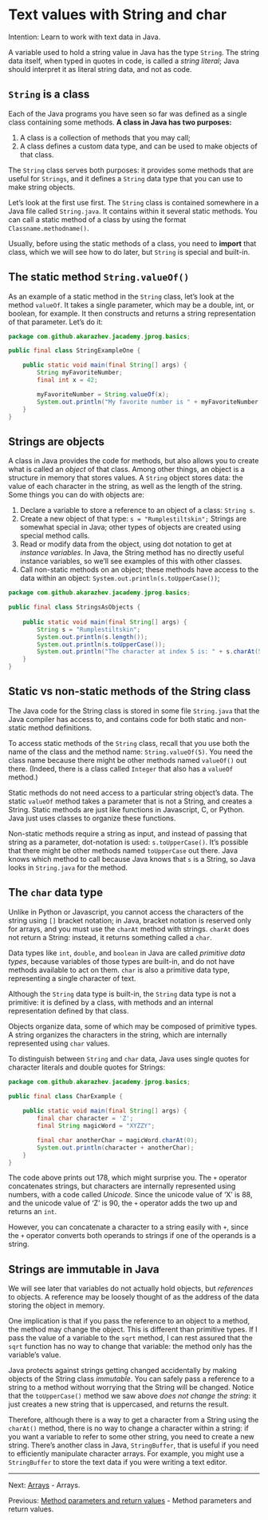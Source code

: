 # Text values with String and char

Intention: Learn to work with text data in Java.

A variable used to hold a string value in Java has the type `String`. The string data itself, 
when typed in quotes in code, is called a <i>string literal</i>; Java should interpret it as literal string data, 
and not as code.

## `String` is a class

Each of the Java programs you have seen so far was defined as a single class containing some methods. 
<b>A class in Java has two purposes:</b>

1. A class is a collection of methods that you may call;
2. A class defines a custom data type, and can be used to make objects of that class.

The `String` class serves both purposes: it provides some methods that are useful for `Strings`, 
and it defines a `String` data type that you can use to make string objects.

Let’s look at the first use first. The `String` class is contained somewhere in a Java file called `String.java`. 
It contains within it several static methods. You can call a static method of a class by using the format 
`Classname.methodname()`.

Usually, before using the static methods of a class, you need to <b>import</b> that class, which we will see how to 
do later, but `String` is special and built-in.

## The static method `String.valueOf()`

As an example of a static method in the `String` class, let’s look at the method `valueOf`. It takes a single parameter, 
which may be a double, int, or boolean, for example. It then constructs and returns a string representation of 
that parameter. Let’s do it:

```java
package com.github.akarazhev.jacademy.jprog.basics;

public final class StringExampleOne {

    public static void main(final String[] args) {
        String myFavoriteNumber;
        final int x = 42;

        myFavoriteNumber = String.valueOf(x);
        System.out.println("My favorite number is " + myFavoriteNumber + ".");
    }
}
```

## Strings are objects

A class in Java provides the code for methods, but also allows you to create what is called an <i>object</i> of that class. 
Among other things, an object is a structure in memory that stores values. A `String` object stores data: the value of 
each character in the string, as well as the length of the string. Some things you can do with objects are:

1. Declare a variable to store a reference to an object of a class: `String s`.
2. Create a new object of that type: `s = "Rumplestiltskin";` Strings are somewhat special in Java; other types of 
   objects are created using special method calls.
3. Read or modify data from the object, using dot notation to get at <i>instance variables</i>. In Java, 
   the String method has no directly useful instance variables, so we’ll see examples of this with other classes.
4. Call non-static methods on an object; these methods have access to the data within an object: 
   `System.out.println(s.toUpperCase())`;

```java
package com.github.akarazhev.jacademy.jprog.basics;

public final class StringsAsObjects {
    
    public static void main(final String[] args) {
        String s = "Rumplestiltskin";
        System.out.println(s.length());
        System.out.println(s.toUpperCase());
        System.out.println("The character at index 5 is: " + s.charAt(5));
    }
}
```

## Static vs non-static methods of the String class

The Java code for the String class is stored in some file `String.java` that the Java compiler has access to, 
and contains code for both static and non-static method definitions.

To access static methods of the `String` class, recall that you use both the name of the class and the method name: 
`String.valueOf(5)`. You need the class name because there might be other methods named `valueOf()` out there. 
(Indeed, there is a class called `Integer` that also has a `valueOf` method.)

Static methods do not need access to a particular string object’s data. The static `valueOf` method takes a parameter 
that is not a String, and creates a String. Static methods are just like functions in Javascript, C, or Python. 
Java just uses classes to organize these functions.

Non-static methods require a string as input, and instead of passing that string as a parameter, dot-notation is used: 
`s.toUpperCase()`. It’s possible that there might be other methods named `toUpperCase` out there. 
Java knows which method to call because Java knows that `s` is a String, so Java looks in `String.java` for the method.

## The `char` data type

Unlike in Python or Javascript, you cannot access the characters of the string using `[]` bracket notation; in Java, 
bracket notation is reserved only for arrays, and you must use the `charAt` method with strings. `charAt` does not return 
a String: instead, it returns something called a `char`.

Data types like `int`, `double`, and `boolean` in Java are called <i>primitive data types</i>, because variables of 
those types are built-in, and do not have methods available to act on them. `char` is also a primitive data type, 
representing a single character of text.

Although the `String` data type is built-in, the `String` data type is not a primitive: it is defined by a class, 
with methods and an internal representation defined by that class.

Objects organize data, some of which may be composed of primitive types. A string organizes the characters in the string, 
which are internally represented using `char` values.

To distinguish between `String` and `char` data, Java uses single quotes for character literals and double quotes for 
Strings:

```java
package com.github.akarazhev.jacademy.jprog.basics;

public final class CharExample {
    
    public static void main(final String[] args) {
        final char character = 'Z';
        final String magicWord = "XYZZY";

        final char anotherChar = magicWord.charAt(0);
        System.out.println(character + anotherChar);
    }
}
```

The code above prints out 178, which might surprise you. The `+` operator concatenates strings, but characters are 
internally represented using numbers, with a code called <i>Unicode</i>. Since the unicode value of ‘X’ is 88, and 
the unicode value of ‘Z’ is 90, the `+` operator adds the two up and returns an `int`.

However, you can concatenate a character to a string easily with `+`, since the `+` operator converts both operands to 
strings if one of the operands is a string.

## Strings are immutable in Java

We will see later that variables do not actually hold objects, but <i>references</i> to objects. 
A reference may be loosely thought of as the address of the data storing the object in memory.

One implication is that if you pass the reference to an object to a method, the method may change the object. 
This is different than primitive types. If I pass the value of a variable to the `sqrt` method, 
I can rest assured that the `sqrt` function has no way to change that variable: the method only has the variable’s value.

Java protects against strings getting changed accidentally by making objects of the String class <i>immutable</i>. 
You can safely pass a reference to a string to a method without worrying that the String will be changed. 
Notice that the `toUpperCase()` method we saw above <i>does not change the string</i>: it just creates a new string that 
is uppercased, and returns the result.

Therefore, although there is a way to get a character from a String using the `charAt()` method, there is no way 
to change a character within a string: if you want a variable to refer to some other string, you need to create 
a new string. There’s another class in Java, `StringBuffer`, that is useful if you need to efficiently manipulate 
character arrays. For example, you might use a `StringBuffer` to store the text data if you were writing a text editor.

<hr>

Next: [Arrays](chapter_8.md "Arrays") - Arrays.

Previous: [Method parameters and return values](chapter_6.md "Method parameters and return values") -
Method parameters and return values.